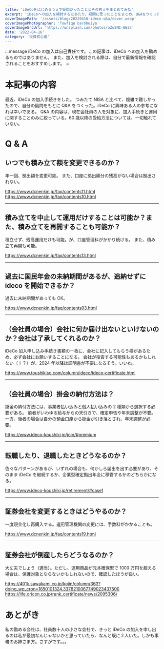 ```yaml
---
title: 'iDeCoをはじめるうえで疑問だったこととその答えをまとめてみた'
excerpt: 'iDeCoへの加入を検討するにあたり、疑問に思ったことをまとめ、Q&Aをつくった。iDeCoに興味ある人の参考になれば幸いである。'
coverImagePath: '/assets/blog/20220416-ideco-q&a/cover.webp'
coverImagePhotographer: 'Towfiqu barbhuiya'
coverImageSrcUrl: 'https://unsplash.com/photos/oZuBNC-6E2s'
date: '2022-04-16'
category: '投資初心者'
---
```


:::message
iDeCo の加入は自己責任です。この記事は、iDeCo への加入を勧めるものではありません。
また、加入を検討される際は、自分で最新情報を確認されることをおすすめします。
:::

# 本記事の内容

最近、iDeCo の加入手続きをした。
つみたて NISA と比べて、複雑で難しかったので、自分の疑問をもとに Q&A をつくった。iDeCo に興味ある人の参考になれば幸いである。
Q&A の内容は、現在会社員の人を対象に、加入手続きと運用に関することのみに絞っている。60 歳以降の受給方法については、一切触れていない。

# Q & A

## いつでも積み立て額を変更できるのか？

年一回、拠出額を変更可能。
また、口座に拠出額分の残高がない場合は拠出されない。

<https://www.dcnenkin.jp/faq/contents11.html>
<https://www.dcnenkin.jp/faq/contents10.html>

---

## 積み立てを中止して運用だけすることは可能か？また、積み立てを再開することも可能か？

積立せず、残高運用だけも可能。が、口座管理料がかかり続ける。
また、積み立て再開も可能。

<https://www.dcnenkin.jp/faq/contents13.html>

---

## 過去に国民年金の未納期間があるが、追納せずに ideco を開始できるか？

過去に未納期間があっても OK。

<https://www.dcnenkin.jp/faq/contents03.html>

---

## （会社員の場合）会社に何か届け出ないといけないのか？会社は了承してくれるのか？

iDeCo 加入申し込み手続き書類の一枚に、会社に記入してもらう欄があるため、必ず会社にお願いすることになる。
会社が拒否する可能性もあるかもしれない（！？）が、2024 年以降は証明書が不要になるそう。いいね。

<https://www.toushikiso.com/column/ideco/ideco-certificate.html>

---

## （会社員の場合）掛金の納付方法は？

掛金の納付方法には、事業者払い込みと個人払い込みの 2 種類から選択する必要がある。
前者がいわゆる給与からの天引きで、確定申告や年末調整が不要。一方、後者の場合は自分の預金口座から掛金が引き落とされ、年末調整が必要。

<https://www.ideco-koushiki.jp/join/#premium>

---

## 転職したり、退職したときどうなるのか？

色々なパターンがあるが、いずれの場合も、何かしら届出を出す必要があり、そのまま iDeCo を継続するか、企業型確定拠出年金に移管するかのどちらかになる。

<https://www.ideco-koushiki.jp/retirement/#case1>

---

## 証券会社を変更するときはどうやるのか？

一度現金化し再購入する。運用管理機関の変更には、手数料がかかることも。

<https://www.dcnenkin.jp/faq/contents19.html>

---

## 証券会社が倒産したらどうなるのか？

大丈夫でしょう（適当）。ただし、運用商品が元本確保型で 1000 万円を超える場合は、保護対象とならないかもしれないので、確認したほうが良い。

<https://401k.sawakami.co.jp/kojin/column/363?doing_wp_cron=1650101324.3378210067749023437500>
<https://life.oricon.co.jp/rank_certificate/news/2095306/>

# あとがき

私の勤める会社は、社員数十人の小さな会社で、きっと iDeCo の加入を申し出るのは私が最初なんじゃないかと思っていたら、なんと既に２人いた。しかも事務のお姉さま方。さすがです。。。
